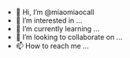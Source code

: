 - 👋 Hi, I’m @miaomiaocall
- 👀 I’m interested in ...
- 🌱 I’m currently learning ...
- 💞️ I’m looking to collaborate on ...
- 📫 How to reach me ...

<!---
miaomiaocall/miaomiaocall is a ✨ special ✨ repository because its `README.md` (this file) appears on your GitHub profile.
You can click the Preview link to take a look at your changes.
--->
